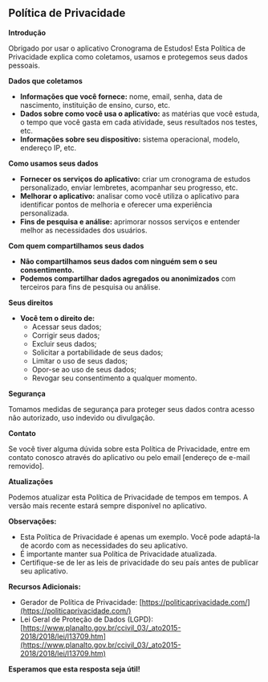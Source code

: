 ## Política de Privacidade

**Introdução**

Obrigado por usar o aplicativo Cronograma de Estudos! Esta Política de Privacidade explica como coletamos, usamos e protegemos seus dados pessoais.

**Dados que coletamos**

* **Informações que você fornece:** nome, email, senha, data de nascimento, instituição de ensino, curso, etc.
* **Dados sobre como você usa o aplicativo:** as matérias que você estuda, o tempo que você gasta em cada atividade, seus resultados nos testes, etc.
* **Informações sobre seu dispositivo:** sistema operacional, modelo, endereço IP, etc.

**Como usamos seus dados**

* **Fornecer os serviços do aplicativo:** criar um cronograma de estudos personalizado, enviar lembretes, acompanhar seu progresso, etc.
* **Melhorar o aplicativo:** analisar como você utiliza o aplicativo para identificar pontos de melhoria e oferecer uma experiência personalizada.
* **Fins de pesquisa e análise:** aprimorar nossos serviços e entender melhor as necessidades dos usuários.

**Com quem compartilhamos seus dados**

* **Não compartilhamos seus dados com ninguém sem o seu consentimento.**
* **Podemos compartilhar dados agregados ou anonimizados** com terceiros para fins de pesquisa ou análise.

**Seus direitos**

* **Você tem o direito de:**
    * Acessar seus dados;
    * Corrigir seus dados;
    * Excluir seus dados;
    * Solicitar a portabilidade de seus dados;
    * Limitar o uso de seus dados;
    * Opor-se ao uso de seus dados;
    * Revogar seu consentimento a qualquer momento.

**Segurança**

Tomamos medidas de segurança para proteger seus dados contra acesso não autorizado, uso indevido ou divulgação.

**Contato**

Se você tiver alguma dúvida sobre esta Política de Privacidade, entre em contato conosco através do aplicativo ou pelo email [endereço de e-mail removido].

**Atualizações**

Podemos atualizar esta Política de Privacidade de tempos em tempos. A versão mais recente estará sempre disponível no aplicativo.

**Observações:**

* Esta Política de Privacidade é apenas um exemplo. Você pode adaptá-la de acordo com as necessidades do seu aplicativo.
* É importante manter sua Política de Privacidade atualizada.
* Certifique-se de ler as leis de privacidade do seu país antes de publicar seu aplicativo.

**Recursos Adicionais:**

* Gerador de Política de Privacidade: [https://politicaprivacidade.com/](https://politicaprivacidade.com/)
* Lei Geral de Proteção de Dados (LGPD): [https://www.planalto.gov.br/ccivil_03/_ato2015-2018/2018/lei/l13709.htm](https://www.planalto.gov.br/ccivil_03/_ato2015-2018/2018/lei/l13709.htm)

**Esperamos que esta resposta seja útil!**
